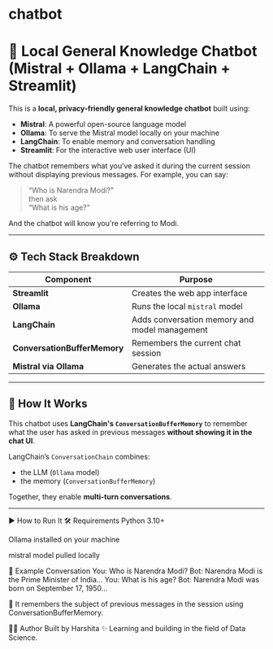 # chatbot
# 🧠 Local General Knowledge Chatbot (Mistral + Ollama + LangChain + Streamlit)

This is a **local, privacy-friendly general knowledge chatbot** built using:

- **Mistral**: A powerful open-source language model
- **Ollama**: To serve the Mistral model locally on your machine
- **LangChain**: To enable memory and conversation handling
- **Streamlit**: For the interactive web user interface (UI)

The chatbot remembers what you’ve asked it during the current session without displaying previous messages. For example, you can say:

> “Who is Narendra Modi?”  
> then ask  
> “What is his age?”  

And the chatbot will know you're referring to Modi.

---

## ⚙️ Tech Stack Breakdown

| Component | Purpose |
|----------|---------|
| **Streamlit** | Creates the web app interface |
| **Ollama** | Runs the local `mistral` model |
| **LangChain** | Adds conversation memory and model management |
| **ConversationBufferMemory** | Remembers the current chat session |
| **Mistral via Ollama** | Generates the actual answers |

---

## 💬 How It Works

This chatbot uses **LangChain's `ConversationBufferMemory`** to remember what the user has asked in previous messages **without showing it in the chat UI**.

LangChain’s `ConversationChain` combines:
- the LLM (`Ollama` model)
- the memory (`ConversationBufferMemory`)

Together, they enable **multi-turn conversations**.

---

▶️ How to Run It
🛠 Requirements
Python 3.10+

Ollama installed on your machine

mistral model pulled locally

🧪 Example Conversation
You: Who is Narendra Modi?
Bot: Narendra Modi is the Prime Minister of India...
You: What is his age?
Bot: Narendra Modi was born on September 17, 1950...

🔁 It remembers the subject of previous messages in the session using ConversationBufferMemory.

🧑‍💻 Author
Built by Harshita ✨
Learning and building in the field of Data Science.
